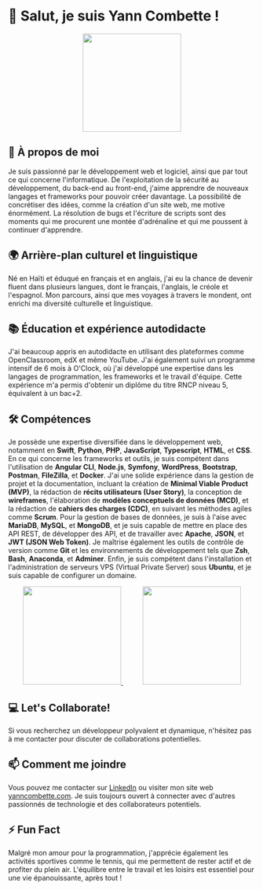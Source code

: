 
# 👋 Salut, je suis Yann Combette !

<div style="text-align: center;">
    <img height=200 src="https://github-readme-stats.vercel.app/api/?username=combetteyann&rank_icon=github&show_icons=true&hide=contribs,stars&title_color=79ff97&icon_color=79ff97&text_color=9f9f9f&bg_color=151515" />
</div>

## 👀 À propos de moi

Je suis passionné par le développement web et logiciel, ainsi que par tout ce qui concerne l'informatique. De l'exploitation de la sécurité au développement, du back-end au front-end, j'aime apprendre de nouveaux langages et frameworks pour pouvoir créer davantage. La possibilité de concrétiser des idées, comme la création d'un site web, me motive énormément. La résolution de bugs et l'écriture de scripts sont des moments qui me procurent une montée d'adrénaline et qui me poussent à continuer d'apprendre.

## 🌍 Arrière-plan culturel et linguistique

Né en Haïti et éduqué en français et en anglais, j'ai eu la chance de devenir fluent dans plusieurs langues, dont le français, l'anglais, le créole et l'espagnol. Mon parcours, ainsi que mes voyages à travers le mondent, ont enrichi ma diversité culturelle et linguistique.

## 📚 Éducation et expérience autodidacte

J'ai beaucoup appris en autodidacte en utilisant des plateformes comme OpenClassroom, edX et même YouTube. J'ai également suivi un programme intensif de 6 mois à O'Clock, où j'ai développé une expertise dans les langages de programmation, les frameworks et le travail d'équipe. Cette expérience m'a permis d'obtenir un diplôme du titre RNCP niveau 5, équivalent à un bac+2.

## 🛠️ Compétences

Je possède une expertise diversifiée dans le développement web, notamment en **Swift**, **Python**, **PHP**, **JavaScript**, **Typescript**, **HTML**, et **CSS**. En ce qui concerne les frameworks et outils, je suis compétent dans l'utilisation de **Angular CLI**, **Node.js**, **Symfony**, **WordPress**, **Bootstrap**, **Postman**, **FileZilla**, et **Docker**. J'ai une solide expérience dans la gestion de projet et la documentation, incluant la création de **Minimal Viable Product (MVP)**, la rédaction de **récits utilisateurs (User Story)**, la conception de **wireframes**, l'élaboration de **modèles conceptuels de données (MCD)**, et la rédaction de **cahiers des charges (CDC)**, en suivant les méthodes agiles comme **Scrum**. Pour la gestion de bases de données, je suis à l'aise avec **MariaDB**, **MySQL**, et **MongoDB**, et je suis capable de mettre en place des API REST, de développer des API, et de travailler avec **Apache**, **JSON**, et **JWT (JSON Web Token)**. Je maîtrise également les outils de contrôle de version comme **Git** et les environnements de développement tels que **Zsh**, **Bash**, **Anaconda**, et **Adminer**. Enfin, je suis compétent dans l'installation et l'administration de serveurs VPS (Virtual Private Server) sous **Ubuntu**, et je suis capable de configurer un domaine.

<div style="text-align: center;">
    <a href="https://github.com/yanncombette" style="margin-right: 20px;">
        <img height=200 src="https://github-readme-stats.vercel.app/api/top-langs?username=yanncombette&layout=compact&langs_count=8&card_width=320&title_color=79ff97&icon_color=79ff97&text_color=9f9f9f&bg_color=151515" />
    </a>
    <a href="https://github.com/combetteyann" style="margin-left: 20px;">
        <img height=200 src="https://github-readme-stats.vercel.app/api/top-langs?username=combetteyann&layout=compact&langs_count=8&card_width=320&title_color=79ff97&icon_color=79ff97&text_color=9f9f9f&bg_color=151515" />
    </a>
</div>

## 💻 Let's Collaborate!

Si vous recherchez un développeur polyvalent et dynamique, n'hésitez pas à me contacter pour discuter de collaborations potentielles.

## 📫 Comment me joindre

Vous pouvez me contacter sur [LinkedIn](https://www.linkedin.com/in/yann-combette/) ou visiter mon site web [yanncombette.com](https://yanncombette.com). Je suis toujours ouvert à connecter avec d'autres passionnés de technologie et des collaborateurs potentiels.

## ⚡ Fun Fact

Malgré mon amour pour la programmation, j'apprécie également les activités sportives comme le tennis, qui me permettent de rester actif et de profiter du plein air. L'équilibre entre le travail et les loisirs est essentiel pour une vie épanouissante, après tout !
